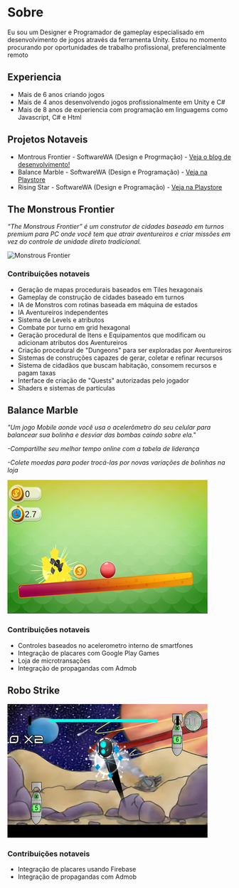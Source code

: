 # Sobre

Eu sou um Designer e  Programador de gameplay especialisado em desenvolvimento de jogos através da ferramenta Unity.
Estou no momento procurando por oportunidades de trabalho profissional, preferencialmente remoto

## Experiencia

- Mais de 6 anos criando jogos
- Mais de 4 anos desenvolvendo jogos profissionalmente em Unity e C#
- Mais de 8 anos de experiencia com programação em linguagems como Javascript, C# e Html

## Projetos Notaveis

- Montrous Frontier - SoftwareWA (Design e Progrmação) - [Veja o blog de desenvolvimento!](https://softwarewa.com/blog/3/)
- Balance Marble - SoftwareWA (Design e Programação) - [Veja na Playstore](https://play.google.com/store/apps/details?id=com.SoftwareWA.Game3/)
- Rising Star - SoftwareWA (Design e Programação) - [Veja na Playstore](https://play.google.com/store/apps/details?id=com.SoftwareWaLtda.RisingStar2/)

## The Monstrous Frontier

_“The Monstrous Frontier” é um construtor de cidades baseado em turnos premium para PC onde você tem que atrair aventureiros e criar missões em vez do controle de unidade direto tradicional._

![Monstrous Frontier](/images/MFGif.gif)

### Contribuições notaveis

- Geração de mapas procedurais baseados em Tiles hexagonais
- Gameplay de construção de cidades baseado em turnos
- IA de Monstros com rotinas baseada em máquina de estados
- IA Aventureiros independentes
- Sistema de Levels e atributos
- Combate por turno em grid hexagonal
- Geração procedural de Itens e Equipamentos que modificam ou adicionam atributos dos Aventureiros
- Criação procedural de "Dungeons" para ser exploradas por Aventureiros
- Sistemas de construções capazes de gerar, coletar e refinar recursos
- Sistema de cidadãos que buscam habitação, consomem recursos e pagam taxas
- Interface de criação de "Quests" autorizadas pelo jogador
- Shaders e sistemas de partículas

## Balance Marble 

_"Um jogo Mobile aonde você usa o acelerômetro do seu celular para balancear sua bolinha e desviar das bombas caindo sobre ela."_

 _-Compartilhe seu melhor tempo online com a tabela de liderança_
 
 _-Colete moedas para poder trocá-las por novas variações de bolinhas na loja_

![Balance Marble](/images/Balance.png)

### Contribuições notaveis
- Controles baseados no acelerometro interno de smartfones
- Integração de placares com Google Play Games
- Loja de microtransações
- Integração de propagandas com Admob

## Robo Strike

![Robo Strike](/images/Robo.png)

### Contribuições notaveis
- Integração de placares usando Firebase
- Integração de propagandas com Admob
